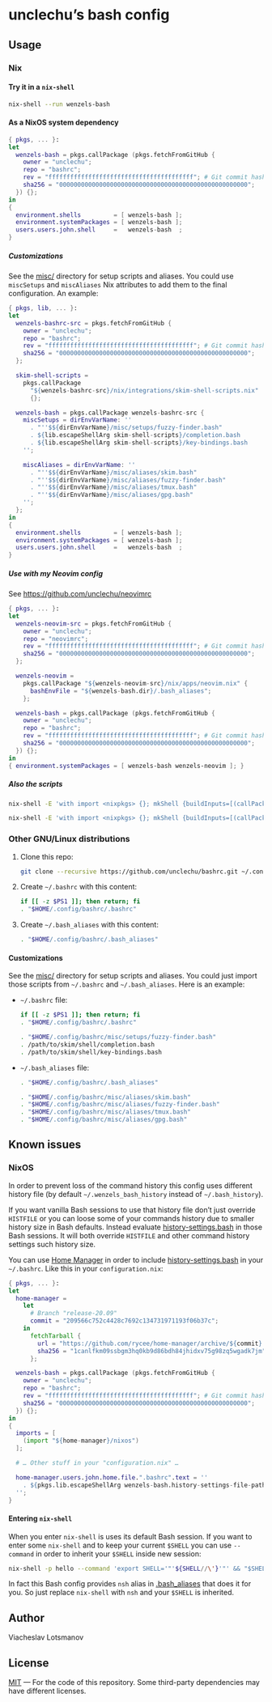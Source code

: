# unclechu’s bash config

## Usage

### Nix

#### Try it in a `nix-shell`

``` sh
nix-shell --run wenzels-bash
```

#### As a NixOS system dependency

``` nix
{ pkgs, ... }:
let
  wenzels-bash = pkgs.callPackage (pkgs.fetchFromGitHub {
    owner = "unclechu";
    repo = "bashrc";
    rev = "ffffffffffffffffffffffffffffffffffffffff"; # Git commit hash
    sha256 = "0000000000000000000000000000000000000000000000000000";
  }) {};
in
{
  environment.shells         = [ wenzels-bash ];
  environment.systemPackages = [ wenzels-bash ];
  users.users.john.shell     =   wenzels-bash  ;
}
```

##### Customizations

See the [misc/](misc) directory for setup scripts and aliases.
You could use `miscSetups` and `miscAliases` Nix attributes
to add them to the final configuration. An example:

``` nix
{ pkgs, lib, ... }:
let
  wenzels-bashrc-src = pkgs.fetchFromGitHub {
    owner = "unclechu";
    repo = "bashrc";
    rev = "ffffffffffffffffffffffffffffffffffffffff"; # Git commit hash
    sha256 = "0000000000000000000000000000000000000000000000000000";
  };

  skim-shell-scripts =
    pkgs.callPackage
      "${wenzels-bashrc-src}/nix/integrations/skim-shell-scripts.nix"
      {};

  wenzels-bash = pkgs.callPackage wenzels-bashrc-src {
    miscSetups = dirEnvVarName: ''
      . "''$${dirEnvVarName}/misc/setups/fuzzy-finder.bash"
      . ${lib.escapeShellArg skim-shell-scripts}/completion.bash
      . ${lib.escapeShellArg skim-shell-scripts}/key-bindings.bash
    '';

    miscAliases = dirEnvVarName: ''
      . "''$${dirEnvVarName}/misc/aliases/skim.bash"
      . "''$${dirEnvVarName}/misc/aliases/fuzzy-finder.bash"
      . "''$${dirEnvVarName}/misc/aliases/tmux.bash"
      . "''$${dirEnvVarName}/misc/aliases/gpg.bash"
    '';
  };
in
{
  environment.shells         = [ wenzels-bash ];
  environment.systemPackages = [ wenzels-bash ];
  users.users.john.shell     =   wenzels-bash  ;
}
```

##### Use with my Neovim config

See https://github.com/unclechu/neovimrc

``` nix
{ pkgs, ... }:
let
  wenzels-neovim-src = pkgs.fetchFromGitHub {
    owner = "unclechu";
    repo = "neovimrc";
    rev = "ffffffffffffffffffffffffffffffffffffffff"; # Git commit hash
    sha256 = "0000000000000000000000000000000000000000000000000000";
  };

  wenzels-neovim =
    pkgs.callPackage "${wenzels-neovim-src}/nix/apps/neovim.nix" {
      bashEnvFile = "${wenzels-bash.dir}/.bash_aliases";
    };

  wenzels-bash = pkgs.callPackage (pkgs.fetchFromGitHub {
    owner = "unclechu";
    repo = "bashrc";
    rev = "ffffffffffffffffffffffffffffffffffffffff"; # Git commit hash
    sha256 = "0000000000000000000000000000000000000000000000000000";
  }) {};
in
{ environment.systemPackages = [ wenzels-bash wenzels-neovim ]; }
```

##### Also the scripts

```sh
nix-shell -E 'with import <nixpkgs> {}; mkShell {buildInputs=[(callPackage nix/scripts/timer.nix {})];}' --run 'timer --help'
```

```sh
nix-shell -E 'with import <nixpkgs> {}; mkShell {buildInputs=[(callPackage nix/scripts/hsc2hs-pipe.nix {})];}' --run 'hsc2hs-pipe --help'
```

### Other GNU/Linux distributions

1. Clone this repo:

   ``` sh
   git clone --recursive https://github.com/unclechu/bashrc.git ~/.config/bashrc
   ```

2. Create `~/.bashrc` with this content:

   ``` sh
   if [[ -z $PS1 ]]; then return; fi
   . "$HOME/.config/bashrc/.bashrc"
   ```

3. Create `~/.bash_aliases` with this content:

   ``` sh
   . "$HOME/.config/bashrc/.bash_aliases"
   ```

#### Customizations

See the [misc/](misc) directory for setup scripts and aliases.
You could just import those scripts from `~/.bashrc` and `~/.bash_aliases`.
Here is an example:

- `~/.bashrc` file:

  ``` sh
  if [[ -z $PS1 ]]; then return; fi
  . "$HOME/.config/bashrc/.bashrc"

  . "$HOME/.config/bashrc/misc/setups/fuzzy-finder.bash"
  . /path/to/skim/shell/completion.bash
  . /path/to/skim/shell/key-bindings.bash
  ```

- `~/.bash_aliases` file:

  ``` sh
  . "$HOME/.config/bashrc/.bash_aliases"

  . "$HOME/.config/bashrc/misc/aliases/skim.bash"
  . "$HOME/.config/bashrc/misc/aliases/fuzzy-finder.bash"
  . "$HOME/.config/bashrc/misc/aliases/tmux.bash"
  . "$HOME/.config/bashrc/misc/aliases/gpg.bash"
  ```

## Known issues

### NixOS

In order to prevent loss of the command history this config uses different
history file (by default `~/.wenzels_bash_history` instead of
`~/.bash_history`).

If you want vanilla Bash sessions to use that history file don’t just override
`HISTFILE` or you can loose some of your commands history due to smaller history
size in Bash defaults. Instead evaluate
[history-settings.bash] in those Bash sessions. It will both override `HISTFILE`
and other command history settings such history size.

You can use [Home Manager] in order to include [history-settings.bash] in your
`~/.bashrc`. Like this in your `configuration.nix`:

```nix
{ pkgs, ... }:
let
  home-manager =
    let
      # Branch "release-20.09"
      commit = "209566c752c4428c7692c134731971193f06b37c";
    in
      fetchTarball {
        url = "https://github.com/rycee/home-manager/archive/${commit}.tar.gz";
        sha256 = "1canlfkm09ssbgm3hq0kb9d86bdh84jhidxv75g98zq5wgadk7jm";
      };

  wenzels-bash = pkgs.callPackage (pkgs.fetchFromGitHub {
    owner = "unclechu";
    repo = "bashrc";
    rev = "ffffffffffffffffffffffffffffffffffffffff"; # Git commit hash
    sha256 = "0000000000000000000000000000000000000000000000000000";
  }) {};
in
{
  imports = [
    (import "${home-manager}/nixos")
  ];

  # … Other stuff in your "configuration.nix" …

  home-manager.users.john.home.file.".bashrc".text = ''
    . ${pkgs.lib.escapeShellArg wenzels-bash.history-settings-file-path}
  '';
}
```

#### Entering `nix-shell`

When you enter `nix-shell` is uses its default Bash session. If you want to
enter some `nix-shell` and to keep your current `$SHELL` you can use `--command`
in order to inherit your `$SHELL` inside new session:

``` sh
nix-shell -p hello --command 'export SHELL='"'${SHELL//\'}'"' && "$SHELL"'
```

In fact this Bash config provides `nsh` alias in [.bash_aliases] that does it
for you. So just replace `nix-shell` with `nsh` and your `$SHELL` is inherited.

## Author

Viacheslav Lotsmanov

## License

[MIT] — For the code of this repository.
Some third-party dependencies may have different licenses.

[Home Manager]: https://github.com/rycee/home-manager

[MIT]: LICENSE
[history-settings.bash]: history-settings.bash
[.bash_aliases]: .bash_aliases
